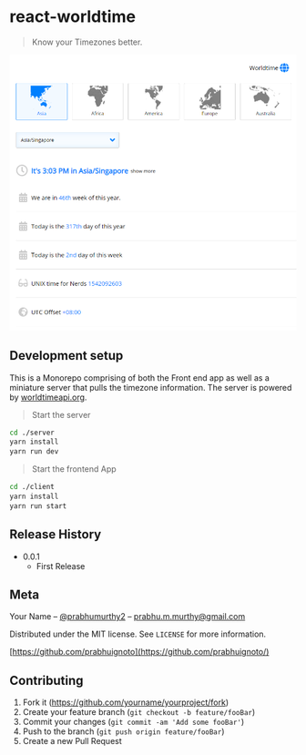 # react-worldtime

> Know your Timezones better.

![app-front](app-front.png)

## Development setup

This is a Monorepo comprising of both the Front end app as well as a miniature server that pulls the timezone information. The server is powered by [worldtimeapi.org](http://worldtimeapi.org/).

> Start the server

```sh
cd ./server
yarn install
yarn run dev
```

> Start the frontend App

```sh
cd ./client
yarn install
yarn run start
```

## Release History

* 0.0.1
  * First Release

## Meta

Your Name – [@prabhumurthy2](https://twitter.com/prabhumurthy2) – prabhu.m.murthy@gmail.com

Distributed under the MIT license. See ``LICENSE`` for more information.

[https://github.com/prabhuignoto](https://github.com/prabhuignoto/)

## Contributing

1. Fork it (<https://github.com/yourname/yourproject/fork>)
2. Create your feature branch (`git checkout -b feature/fooBar`)
3. Commit your changes (`git commit -am 'Add some fooBar'`)
4. Push to the branch (`git push origin feature/fooBar`)
5. Create a new Pull Request

[travis-url]: https://travis-ci.org/prabhuignoto/react-worldtime.svg?branch=master